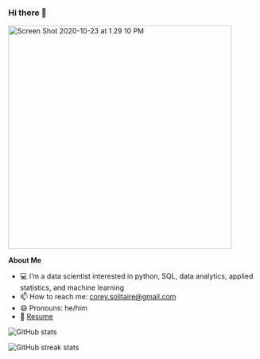 ### Hi there 👋

<img width="449" alt="Screen Shot 2020-10-23 at 1 29 10 PM" src="https://user-images.githubusercontent.com/63081449/97040699-ebe37580-1533-11eb-8b26-7eba63f553d5.png">

**About Me**
- 💻 I’m a data scientist interested in python, SQL, data analytics, applied statistics, and machine learning
- 📫 How to reach me: corey.solitaire@gmail.com
- 😄 Pronouns: he/him
- 📄  [Resume](https://github.com/CSolitaire/CSolitaire.github.io/blob/master/Corey%20Solitaire%20Resume.pdf)

![GitHub stats](https://github-readme-stats.vercel.app/api?username=Csolitaire&show_icons=true)  

![GitHub streak stats](https://github-readme-streak-stats.herokuapp.com/?user=Csolitaire)  
<!--
**CSolitaire/CSolitaire** is a ✨ _special_ ✨ repository because its `README.md` (this file) appears on your GitHub profile.



